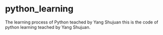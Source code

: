 # python_learning

The learning process of Python teached by Yang Shujuan
this is the code of python learning teached by Yang Shujuan.
